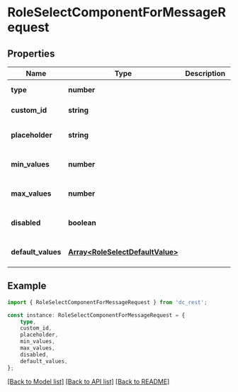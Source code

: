 # RoleSelectComponentForMessageRequest


## Properties

Name | Type | Description | Notes
------------ | ------------- | ------------- | -------------
**type** | **number** |  | [default to undefined]
**custom_id** | **string** |  | [default to undefined]
**placeholder** | **string** |  | [optional] [default to undefined]
**min_values** | **number** |  | [optional] [default to undefined]
**max_values** | **number** |  | [optional] [default to undefined]
**disabled** | **boolean** |  | [optional] [default to undefined]
**default_values** | [**Array&lt;RoleSelectDefaultValue&gt;**](RoleSelectDefaultValue.md) |  | [optional] [default to undefined]

## Example

```typescript
import { RoleSelectComponentForMessageRequest } from 'dc_rest';

const instance: RoleSelectComponentForMessageRequest = {
    type,
    custom_id,
    placeholder,
    min_values,
    max_values,
    disabled,
    default_values,
};
```

[[Back to Model list]](../README.md#documentation-for-models) [[Back to API list]](../README.md#documentation-for-api-endpoints) [[Back to README]](../README.md)
